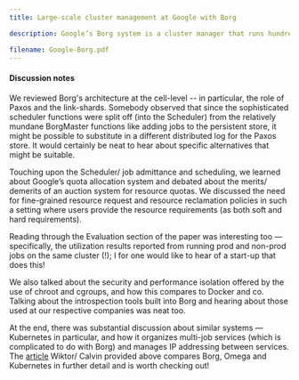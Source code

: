 ```yaml
---
title: Large-scale cluster management at Google with Borg

description: Google’s Borg system is a cluster manager that runs hundreds of thousands of jobs, from many thousands of different applications, across a number of clusters each with up to tens of thousands of machines. This paper presents an architectural overview.

filename: Google-Borg.pdf
---
```


<h4>Discussion notes</h4>

We reviewed Borg's architecture at the cell-level -- in particular, the role of Paxos and the link-shards. Somebody observed that since the sophisticated scheduler functions were split off (into the Scheduler) from the relatively mundane BorgMaster functions like adding jobs to the persistent store, it might be possible to substitute in a different distributed log for the Paxos store. It would certainly be neat to hear about specific alternatives that might be suitable.

Touching upon the Scheduler/ job admittance and scheduling, we learned about Google’s quota allocation system and debated about the merits/ demerits of an auction system for resource quotas. We discussed the need for fine-grained resource request and resource reclamation policies in such a setting where users provide the resource requirements (as both soft and hard requirements).

Reading through the Evaluation section of the paper was interesting too — specifically, the utilization results reported from running prod and non-prod jobs on the same cluster (!); I for one would like to hear of a start-up that does this!

We also talked about the security and performance isolation offered by the use of chroot and cgroups, and how this compares to Docker and co. Talking about the introspection tools built into Borg and hearing about those used at our respective companies was neat too.

At the end, there was substantial discussion about similar systems — Kubernetes in particular, and how it organizes multi-job services (which is complicated to do with Borg) and manages IP addressing between services. The [article](http://queue.acm.org/detail.cfm?id=2898444) Wiktor/ Calvin provided above compares Borg, Omega and Kubernetes in further detail and is worth checking out!

